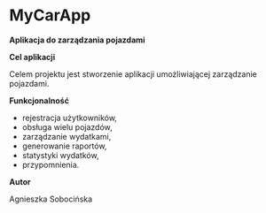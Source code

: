 # MyCarApp

**Aplikacja do zarządzania pojazdami**

**Cel aplikacji**

Celem projektu jest stworzenie aplikacji umożliwiającej zarządzanie pojazdami. 

**Funkcjonalność**

- rejestracja użytkowników,
- obsługa wielu pojazdów,
- zarządzanie wydatkami,
- generowanie raportów,
- statystyki wydatków,
- przypomnienia.



**Autor**

Agnieszka Sobocińska